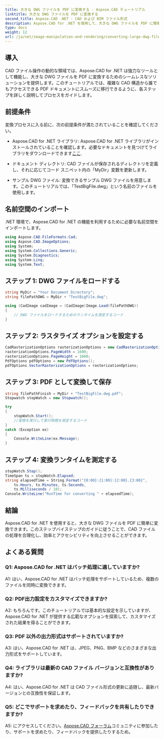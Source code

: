 ```yaml
---
title: 大きな DWG ファイルを PDF に変換する - Aspose.CAD チュートリアル
linktitle: 大きな DWG ファイルを PDF に変換する
second_title: Aspose.CAD .NET - CAD および BIM ファイル形式
description: Aspose.CAD for .NET を使用して、大きな DWG ファイルを PDF に簡単に変換します。このステップバイステップのチュートリアルで CAD プロセスを合理化します。
type: docs
weight: 12
url: /ja/net/image-manipulation-and-rendering/converting-large-dwg-files-to-pdf/
---
```

## 導入

CAD ファイル操作の動的な領域では、Aspose.CAD for .NET は強力なツールとして機能し、大きな DWG ファイルを PDF に変換するためのシームレスなソリューションを提供します。このチュートリアルでは、複雑な CAD 構造から誰でもアクセスできる PDF ドキュメントにスムーズに移行できるように、各ステップを詳しく説明してプロセスをガイドします。

## 前提条件

変換プロセスに入る前に、次の前提条件が満たされていることを確認してください。

- Aspose.CAD for .NET ライブラリ: Aspose.CAD for .NET ライブラリがインストールされていることを確認します。必要なドキュメントを見つけてライブラリをダウンロードできます[ここ](https://reference.aspose.com/cad/net/).

- ドキュメント ディレクトリ: CAD ファイルが保存されるディレクトリを定義し、それに応じてコード スニペット内の「MyDir」変数を更新します。

- サンプル DWG ファイル: 変換できるサンプル DWG ファイルを用意します。このチュートリアルでは、「TestBigFile.dwg」という名前のファイルを使用します。

## 名前空間のインポート

.NET 環境で、Aspose.CAD for .NET の機能を利用するために必要な名前空間をインポートします。

```csharp
using Aspose.CAD.FileFormats.Cad;
using Aspose.CAD.ImageOptions;
using System;
using System.Collections.Generic;
using System.Diagnostics;
using System.Linq;
using System.Text;
```

## ステップ 1: DWG ファイルをロードする

```csharp
string MyDir = "Your Document Directory";
string filePathDWG = MyDir + "TestBigFile.dwg";

using (CadImage cadImage = (CadImage)Image.Load(filePathDWG))
{
    // DWG ファイルをロードするためのランタイムを測定するコード
}
```

## ステップ 2: ラスタライズ オプションを設定する

```csharp
CadRasterizationOptions rasterizationOptions = new CadRasterizationOptions();
rasterizationOptions.PageWidth = 1600;
rasterizationOptions.PageHeight = 1600;
PdfOptions pdfOptions = new PdfOptions();
pdfOptions.VectorRasterizationOptions = rasterizationOptions;
```

## ステップ 3: PDF として変換して保存

```csharp
string filePathFinish = MyDir + "TestBigFile.dwg.pdf";
Stopwatch stopWatch = new Stopwatch();

try
{
    stopWatch.Start();
    //変換を実行して実行時間を測定するコード
}
catch (Exception ex)
{
    Console.WriteLine(ex.Message);
}
```

## ステップ 4: 変換ランタイムを測定する

```csharp
stopWatch.Stop();
TimeSpan ts = stopWatch.Elapsed;
string elapsedTime = String.Format("{0:00}:{1:00}:{2:00}.{3:00}",
    ts.Hours, ts.Minutes, ts.Seconds,
    ts.Milliseconds / 10);
Console.WriteLine("RunTime for converting " + elapsedTime);
```

## 結論

Aspose.CAD for .NET を使用すると、大きな DWG ファイルを PDF に簡単に変換できます。このステップバイステップのガイドに従うことで、CAD ファイルの処理を合理化し、効率とアクセシビリティを向上させることができます。

## よくある質問

### Q1: Aspose.CAD for .NET はバッチ処理に適していますか?

A1: はい、Aspose.CAD for .NET はバッチ処理をサポートしているため、複数のファイルを同時に変換できます。

### Q2: PDF出力設定をカスタマイズできますか?

A2: もちろんです。このチュートリアルでは基本的な設定を示していますが、Aspose.CAD for .NET が提供する広範なオプションを探索して、カスタマイズされた結果を得ることができます。

### Q3: PDF 以外の出力形式はサポートされていますか?

A3: はい、Aspose.CAD for .NET は、JPEG、PNG、BMP などのさまざまな出力形式をサポートしています。

### Q4: ライブラリは最新の CAD ファイル バージョンと互換性がありますか?

A4: はい、Aspose.CAD for .NET は CAD ファイル形式の更新に追随し、最新バージョンとの互換性を保証します。

### Q5: どこでサポートを求めたり、フィードバックを共有したりできますか?

A5: にアクセスしてください。[Aspose.CAD フォーラム](https://forum.aspose.com/c/cad/19)コミュニティに参加したり、サポートを求めたり、フィードバックを提供したりするため。